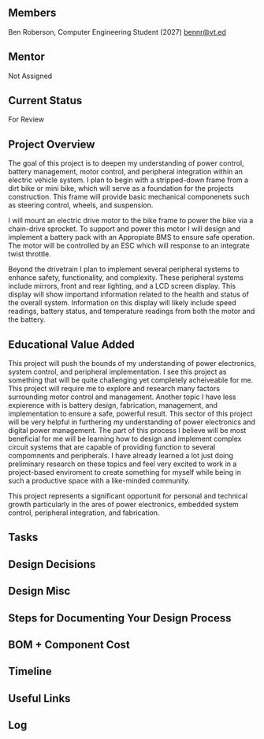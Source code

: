 ## Members
Ben Roberson, Computer Engineering Student (2027)
bennr@vt.ed

## Mentor
Not Assigned

## Current Status
For Review

## Project Overview

The goal of this project is to deepen my understanding of power control, battery management, motor control, and peripheral integration within an electric vehicle system. I plan to begin with a stripped-down frame from a dirt bike or mini bike, which will serve as a foundation for the projects construction. This frame will provide basic mechanical componenets such as steering control, wheels, and suspension.

I will mount an electric drive motor to the bike frame to power the bike via a chain-drive sprocket. To support and power this motor I will design and implement a battery pack with an Appropiate BMS to ensure safe operation. The motor will be controlled by an ESC which will response to an integrate twist throttle.

Beyond the drivetrain I plan to implement several peripheral systems to enhance safety, functionality, and complexity. These peripheral systems include mirrors, front and rear lighting, and a LCD screen display. This display will show importand information related to the health and status of the overall system. Information on this display will likely include speed readings, battery status, and temperature readings from both the motor and the battery.


## Educational Value Added

This project will push the bounds of my understanding of power electronics, system control, and peripheral implementation. I see this project as something that will be quite challenging yet completely acheiveable for me. This project will require me to explore and research many factors surrounding motor control and management. Another topic I have less expierence with is battery design, fabrication, management, and implementation to ensure a safe, powerful result. This sector of this project will be very helpful in furthering my understanding of power electronics and digital power management. The part of this process I believe will be most beneficial for me will be learning how to design and implement complex circuit systems that are capable of providing function to several compomnents and peripherals. I have already learned a lot just doing preliminary research on these topics and feel very excited to work in a project-based enviroment to create something for myself while being in such a productive space with a like-minded community.

This project represents a significant opportunit for personal and technical growth particularly in the ares of power electronics, embedded system control, peripheral integration, and fabrication.

## Tasks

<!-- Your Text Here. You may work with your mentor on this later when they are assigned -->


## Design Decisions

<!-- Your Text Here. You may work with your mentor on this later when they are assigned -->

## Design Misc

<!-- Your Text Here. You may work with your mentor on this later when they are assigned -->

## Steps for Documenting Your Design Process

<!-- Your Text Here. You may work with your mentor on this later when they are assigned -->

## BOM + Component Cost

<!-- Your Text Here. You may work with your mentor on this later when they are assigned -->

## Timeline

<!-- Your Text Here. You may work with your mentor on this later when they are assigned -->

## Useful Links

<!-- Your Text Here. You may work with your mentor on this later when they are assigned -->

## Log

<!-- Your Text Here. You may work with your mentor on this later when they are assigned -->

